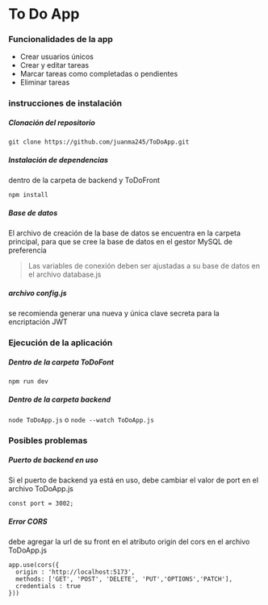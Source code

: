 # To Do App 

### Funcionalidades de la app

- Crear usuarios únicos
- Crear y editar tareas
- Marcar tareas como completadas o pendientes
- Eliminar tareas

### instrucciones de instalación

##### Clonación del repositorio

`git clone https://github.com/juanma245/ToDoApp.git`

##### Instalación de dependencias

dentro de la carpeta de backend y ToDoFront

`npm install`

##### Base de datos

El archivo de creación de la base de datos se encuentra en la carpeta principal, para que se cree la base de datos en el gestor MySQL de preferencia

> Las variables de conexión deben ser ajustadas a su base de datos en el archivo database.js

##### archivo config.js

se recomienda generar una nueva y única clave secreta para la encriptación JWT

### Ejecución de la aplicación

##### Dentro de la carpeta ToDoFont

`npm run dev`

##### Dentro de la carpeta backend

`node ToDoApp.js` o `node --watch ToDoApp.js`

### Posibles problemas 

##### Puerto de backend en uso 

Si el puerto de backend ya está en uso, debe cambiar el valor de port en el archivo ToDoApp.js

    const port = 3002;

##### Error CORS

debe agregar la url de su front en el atributo origin del cors en el archivo ToDoApp.js

    app.use(cors({
      origin : 'http://localhost:5173',
      methods: ['GET', 'POST', 'DELETE', 'PUT','OPTIONS','PATCH'],
      credentials : true
    }))


